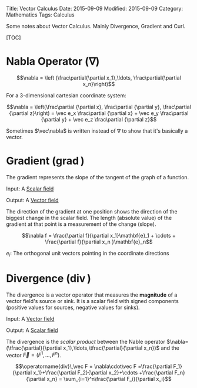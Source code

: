 Title: Vector Calculus
Date: 2015-09-09
Modified: 2015-09-09
Category: Mathematics
Tags: Calculus

Some notes about Vector Calculus. Mainly Divergence, Gradient and Curl.

[TOC]


Nabla Operator ($\nabla$)
========================



$$\nabla = \left (\frac\partial{\partial x_1},\ldots, \frac\partial{\partial x_n}\right)$$

For a 3-dimensional cartesian coordinate system:

$$\nabla = \left(\frac\partial {\partial x}, \frac\partial {\partial y}, \frac\partial {\partial z}\right) = \vec e_x \frac\partial {\partial x} + \vec e_y \frac\partial {\partial y} + \vec e_z \frac\partial {\partial z}$$


Sometimes $\vec\nabla$ is written instead of $\nabla$ to show that it's basically a vector.


Gradient ($\operatorname{grad}$)
================================

The gradient represents the slope of the tangent of the graph of a function.

Input: A [Scalar field](https://en.wikipedia.org/wiki/Scalar_field)

Output: A [Vector field](https://en.wikipedia.org/wiki/Vector_field) 

The direction of the gradient at one position shows the direction of the biggest change in the scalar field.
The length (absolute value) of the gradient at that point is a measurement of the change (slope).

$$\nabla f = \frac{\partial f}{\partial x_1}\mathbf{e}_1 + \cdots + \frac{\partial f}{\partial x_n }\mathbf{e}_n$$

$e_i$: The orthogonal unit vectors pointing in the coordinate directions


Divergence ($\operatorname{div}$)
=================================

The divergence is a vector operator that measures the **magnitude** of a vector field's source or sink. It is a
scalar field with signed components (positive values for sources, negative values for sinks). 

Input: A [Vector field](https://en.wikipedia.org/wiki/Vector_field)

Output: A [Scalar field](https://en.wikipedia.org/wiki/Scalar_field)


The divergence is the *scalar product* between the Nable operator $\nabla=(\tfrac{\partial}{\partial x_1},\ldots,\tfrac{\partial}{\partial x_n})$ and the vector $\vec F = (F^1,\ldots,F^n)$.


$$\operatorname{div}\,\vec F = \nabla\cdot\vec F =\frac{\partial F_1}{\partial x_1}+\frac{\partial F_2}{\partial x_2}+\cdots +\frac{\partial F_n}{\partial x_n} = \sum_{i=1}^n\frac{\partial F_i}{\partial x_i}$$
